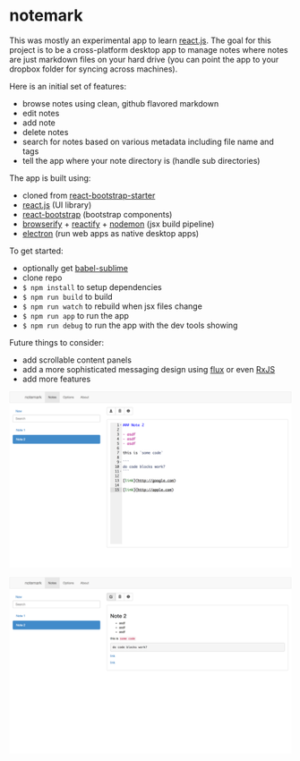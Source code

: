 notemark
=========

This was mostly an experimental app to learn [react.js](http://reactjs.com).  The goal for this project is to be a cross-platform desktop app to manage notes where notes are just markdown files on your hard drive (you can point the app to your dropbox folder for syncing across machines).

Here is an initial set of features:

- browse notes using clean, github flavored markdown
- edit notes
- add note
- delete notes
- search for notes based on various metadata including file name and tags
- tell the app where your note directory is (handle sub directories)

The app is built using:

- cloned from [react-bootstrap-starter](https://github.com/jritsema/react-bootstrap-starter)
- [react.js](http://facebook.github.io/react/) (UI library)
- [react-bootstrap](http://react-bootstrap.github.io) (bootstrap components)
- [browserify](http://browserify.org) + [reactify](https://github.com/andreypopp/reactify) + [nodemon](http://nodemon.io) (jsx build pipeline)
- [electron](https://github.com/atom/electron) (run web apps as native desktop apps)

To get started:

- optionally get [babel-sublime](https://github.com/babel/babel-sublime)
- clone repo
- `$ npm install` to setup dependencies
- `$ npm run build` to build
- `$ npm run watch` to rebuild when jsx files change 
- `$ npm run app` to run the app
- `$ npm run debug` to run the app with the dev tools showing

Future things to consider:

- add scrollable content panels
- add a more sophisticated messaging design using [flux](https://github.com/facebook/flux) or even [RxJS](https://reactive-extensions.github.io/RxJS/)
- add more features

![Screenshot](screenshot1.png)

![Screenshot](screenshot2.png)
